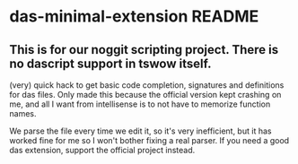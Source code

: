 # das-minimal-extension README

## This is for our noggit scripting project. There is no dascript support in tswow itself.

(very) quick hack to get basic code completion, signatures and definitions for das files. Only made this because the official version kept crashing on me, and all I want from intellisense is to not have to memorize function names. 

We parse the file every time we edit it, so it's very inefficient, but it has worked fine for me so I won't bother fixing a real parser. If you need a good das extension, support the official project instead.
